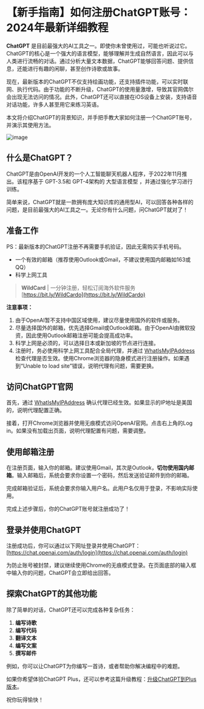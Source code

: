 # 【新手指南】如何注册ChatGPT账号：2024年最新详细教程

**ChatGPT** 是目前最强大的AI工具之一。即使你未曾使用过，可能也听说过它。ChatGPT的核心是一个强大的语言模型，能够理解并生成自然语言，因此可以与人类进行流畅的对话。通过分析大量文本数据，ChatGPT能够回答问题、提供信息，还能进行有趣的闲聊，甚至创作诗歌或故事。

现在，最新版本的ChatGPT不仅支持绘画功能，还支持插件功能，可以实时联网、执行代码。由于功能的不断升级，ChatGPT的使用量激增，导致其官网偶尔会出现无法访问的情况。此外，ChatGPT还可以直接在iOS设备上安装，支持语音对话功能，许多人甚至用它来练习英语。

本文将介绍ChatGPT的背景知识，并手把手教大家如何注册一个ChatGPT账号，并演示其使用方法。

![image](https://github.com/user-attachments/assets/ee2cde28-6321-4f95-9d65-d0d6e30c15e9)

## 什么是ChatGPT？

ChatGPT是由OpenAI开发的一个人工智能聊天机器人程序，于2022年11月推出。该程序基于 GPT-3.5和 GPT-4架构的 大型语言模型 ，并通过强化学习进行训练。

简单来说，ChatGPT就是一款拥有庞大知识库的通用型AI，可以回答各种各样的问题，是目前最强大的AI工具之一。无论你有什么问题，问ChatGPT就对了！

## 准备工作

PS：最新版本的ChatGPT注册不再需要手机验证，因此无需购买手机号码。

- 一个有效的邮箱（推荐使用Outlook或Gmail，不建议使用国内邮箱如163或QQ）
- 科学上网工具

> **WildCard** | 一分钟注册，轻松订阅海外软件服务 [https://bit.ly/WildCardo](https://bit.ly/WildCardo)

**注意事项：**

1. 由于OpenAI暂不支持中国区域使用，建议尽量使用国外的软件或服务。
2. 尽量选择国外的邮箱，优先选择Gmail或Outlook邮箱。由于OpenAI由微软投资，因此使用Outlook邮箱注册可能会提高成功率。
3. 科学上网是必须的，可以选择日本或新加坡的节点进行连接。
4. 注册时，务必使用科学上网工具配合全局代理，并通过 [WhatIsMyIPAddress](https://whatismyipaddress.com/) 检查代理是否生效。使用Chrome浏览器的隐身模式进行注册操作。如果遇到“Unable to load site”错误，说明代理有问题，需要更换。

## 访问ChatGPT官网

首先，通过 [WhatIsMyIPAddress](https://whatismyipaddress.com/) 确认代理已经生效。如果显示的IP地址是美国的，说明代理配置正确。

接着，打开Chrome浏览器并使用无痕模式访问OpenAI官网。点击右上角的Log in。如果没有加载出页面，说明代理配置有问题，需要调整。

## 使用邮箱注册

在注册页面，输入你的邮箱。建议使用Gmail，其次是Outlook，**切勿使用国内邮箱**。输入邮箱后，系统会要求你设置一个密码，然后发送验证邮件到你的邮箱。

完成邮箱验证后，系统会要求你输入用户名。此用户名仅用于登录，不影响实际使用。

完成上述步骤后，你的ChatGPT账号就注册成功了！

## 登录并使用ChatGPT

注册成功后，你可以通过以下网址登录并使用ChatGPT：[https://chat.openai.com/auth/login](https://chat.openai.com/auth/login)

为防止账号被封禁，建议继续使用Chrome的无痕模式登录。在页面底部的输入框中输入你的问题，ChatGPT会立即给出回答。

## 探索ChatGPT的其他功能

除了简单的对话，ChatGPT还可以完成各种复杂任务：

1. **编写诗歌**
2. **编写代码**
3. **翻译文本**
4. **编写文案**
5. **撰写邮件**

例如，你可以让ChatGPT为你编写一首诗，或者帮助你解决编程中的难题。

如果你希望体验ChatGPT Plus，还可以参考这篇升级教程：[升级ChatGPT到Plus版本](https://bit.ly/WildCardo)。

祝你玩得愉快！
